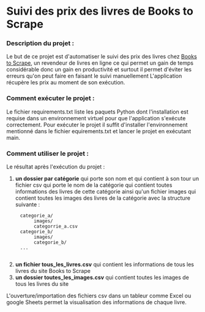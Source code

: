 # Suivi des prix des livres de Books to Scrape

### Description du projet :

  Le but de ce projet est d'automatiser le suivi des prix des livres chez [Books to Scrape](http://books.toscrape.com/), un revendeur de livres en ligne ce qui permet un gain de temps 
  considérable donc un gain en productivité et surtout il permet d'éviter les erreurs qu'on peut faire en faisant le suivi manuellement L'application récupère 
  les prix au moment de son exécution.
  
### Comment exécuter le projet :

Le fichier requirements.txt liste les paquets Python dont l'installation est requise dans un environnement virtuel pour que l'application s'exécute correctement. 
Pour exécuter le projet il suffit d'installer l'environnement mentionné dans le fichier equirements.txt et lancer le projet en exécutant main.

### Comment utiliser le projet :

Le résultat après l'exécution du projet :

1. **un dossier par catégorie** qui porte son nom et qui contient à son tour un fichier csv qui porte le nom de la catégorie qui contient toutes informations des livres 
de cette catégorie ainsi qu'un fichier images qui contient toutes les images des livres de la catégorie avec la structure suivante :

```
     categorie_a/
          images/
          categorrie_a.csv
     categorie_b/
          images/
          categorie_b/
     ...
   
```
2. **un fichier tous_les_livres.csv** qui contient les informations de tous les livres du site Books to Scrape
3. **un dossier toutes_les_images.csv** qui contient toutes les images de tous les livres du site

L'ouverture/importation des fichiers csv dans un tableur comme Excel ou google Sheets permet la visualisation des informations de chaque livre.
